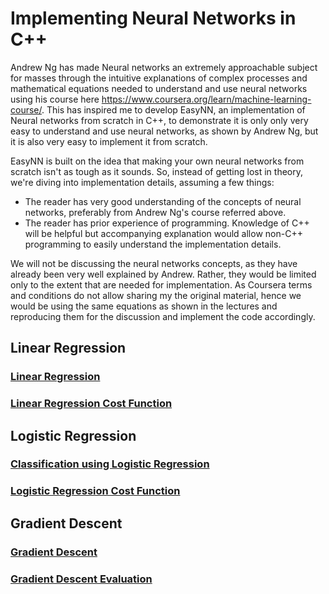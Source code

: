 # Implementing Neural Networks in C++

Andrew Ng has made Neural networks an extremely approachable subject for masses through the intuitive explanations of complex processes and mathematical equations needed to understand and use neural networks using his course here https://www.coursera.org/learn/machine-learning-course/. This has inspired me to develop EasyNN, an implementation of Neural networks from scratch in C++, to demonstrate it is only only very easy to understand and use neural networks, as shown by Andrew Ng, but it is also very easy to implement it from scratch.

EasyNN is built on the idea that making your own neural networks from scratch isn't as tough as it sounds. So, instead of getting lost in theory, we're diving into implementation details, assuming a few things:

* The reader has very good understanding of the concepts of neural networks, preferably from Andrew Ng's course referred above.
* The reader has prior experience of programming. Knowledge of C++ will be helpful but accompanying explanation would allow non-C++ programming to easily understand the implementation details.

We will not be discussing the neural networks concepts, as they have already been very well explained by Andrew. Rather, they would be limited only to the extent that are needed for implementation. As Coursera terms and conditions do not allow sharing my the original material, hence we would be using the same equations as shown in the lectures and reproducing them for the discussion and implement the code accordingly.

## Linear Regression

### [Linear Regression](./LinearRegression.md)

### [Linear Regression Cost Function](./CostFunctionLinearRegression.md)

## Logistic Regression

### [Classification using Logistic Regression](./LogisticRegression.md)

### [Logistic Regression Cost Function](./CostFunctionLogisticRegression.md)

## Gradient Descent

### [Gradient Descent](./GradientDescent.md)

### [Gradient Descent Evaluation](./GradientDescentTest.md)

